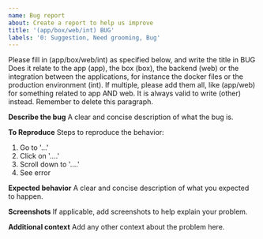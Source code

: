 ```yaml
---
name: Bug report
about: Create a report to help us improve
title: '(app/box/web/int) BUG'
labels: '0: Suggestion, Need grooming, Bug'
---
```


Please fill in (app/box/web/int) as specified below, and write the title in BUG
Does it relate to the app (app), the box (box), the backend (web) or the integration between the applications, for instance the docker files or the production environment (int).
If multiple, please add them all, like (app/web) for something related to app AND web.
It is always valid to write (other) instead.
Remember to delete this paragraph.

**Describe the bug**
A clear and concise description of what the bug is.

**To Reproduce**
Steps to reproduce the behavior:
1. Go to '...'
2. Click on '....'
3. Scroll down to '....'
4. See error

**Expected behavior**
A clear and concise description of what you expected to happen.

**Screenshots**
If applicable, add screenshots to help explain your problem.

**Additional context**
Add any other context about the problem here.
